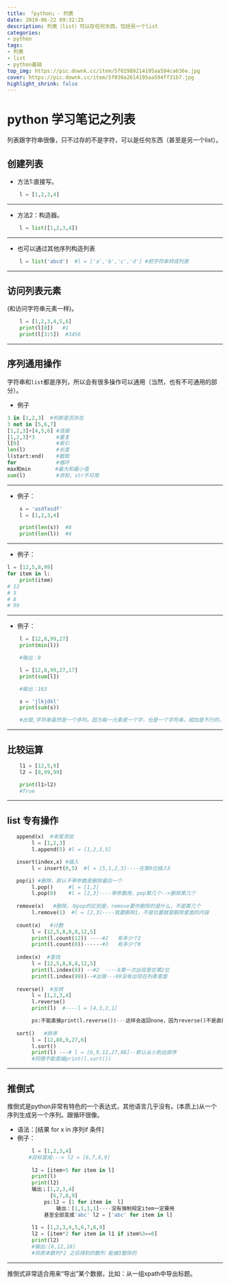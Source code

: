 ```yaml
---
title: 「python」- 列表
date: 2019-06-22 09:32:25
description: 列表（list）可以存任何东西，包括另一个list
categories: 
- python
tags:
- 列表
- list
- python基础
top_img: https://pic.downk.cc/item/5f02989214195aa594ca636e.jpg
cover: https://pic.downk.cc/item/5f030a2614195aa594ff31b7.jpg
highlight_shrink: false
---
```



# python 学习笔记之列表
列表跟字符串很像，只不过存的不是字符，可以是任何东西（甚至是另一个list）。


## 创建列表
+ 方法1:直接写。
```python
    l = [1,2,3,4]
```
---

+ 方法2：构造器。
```python
	l = list([1,2,3,4])
```
---

+ 也可以通过其他序列构造列表
```python
    l = list('abcd')  #l = ['a','b','c','d'] #把字符串转成列表
```
---


## 访问列表元素
(和访问字符串元素一样)。
```python
    l = [1,2,3,4,5,6]
    print(l[0])   #1
    print(l[3:5])  #3456
```
---


## 序列通用操作
字符串和`list`都是序列，所以会有很多操作可以通用（当然，也有不可通用的部分）。
+ 例子
```python
3 in [1,2,3]  #判断是否存在
3 not in [5,6,7]
[1,2,3]+[4,5,6] #连接
[1,2,3]*3       #重复
l[0]            #索引
len(l)          #长度
l(start:end)    #截取
for             #循环
max和min        #最大和最小值
sum(l)          #求和，str不可用
```
---

+ 例子：
```python
    s = 'asdfasdf'
    l = [1,2,3,4]

    print(len(s))  #8
    print(len(l))  #4
```
---

+ 例子：
```python
l = [12,5,8,99]
for item in l:
	print(item)
# 12
# 5
# 8
# 99
```
---

+ 例子：
```python
    l = [12,8,99,27]
    print(min(l))

    #输出：8

    l = [12,8,99,27,17]
    print(sum[l])

    #输出：163

    s = 'jlkjdkl'
    print(sum(s))

    #出错,字符串虽然是一个序列。因为每一元素是一个字，也是一个字符串，相加是不行的，本质上相加是数字去相加。
```
---

## 比较运算
```python
    l1 = [12,5,9]
    l2 = [8,99,99]

    print(l1>l2)
    #True
```
---

## list 专有操作
```python
   append(x)  #末尾添加
        l = [1,2,3]
        l.append(5) #l = [1,2,3,5]

   insert(index,x) #插入
        l = insert(0,5)  #l = [5,1,2,3]----在第0位插入5

   pop(i) #删除，默认不带参数是删除最后一个
        l.pop()     #l = [1,2]
        l.pop(0)    #l = [2,3]----带参数用，pop第几个-->删除第几个
   
   remove(x)   #删除，与pop的区别是，remove要你删除的是什么，不是第几个
        l.remove(1)  #l = [2,3]----我要删除1，不是位置就是删除里面的内容
   
   count(x)   #计数
        l = [12,5,8,8,8,12,5]
        print(l.count(12)) ----#2   有多少个2
        print(l.count(8))------#3   有多少个8
   
   index(x)  #查找
        l = [12,5,8,8,8,12,5]
        print(l.index(8)) --#2  ----8第一次出现是在第2位
        print(l.index(99))--#出错---99没有出现在列表里面      
   
   reverse()  #反转
        l = [1,2,3,4]
        l.reverse()
        print(l)  #----l = [4,3,2,1]

        ps:不能直接print(l.reverse())---这样会返回none，因为reverse()不是直接返回值，是修改了值，所以要再次打印
 
   sort()   #排序
        l = [12,88,9,27,6]
        l.sort()
        print(l) ---# l = [6,9,12,27,88]--默认从小到达排序
        #同理不能直接print(l.sort())
```
---


## 推倒式
推倒式是python非常有特色的一个表达式，其他语言几乎没有。(本质上)从一个序列生成另一个序列。跟循环很像。

+ 语法：[结果 for x in 序列if 条件]
+ 例子：
```python
        l = [1,2,3,4]
       #目标变成---> l2 = [6,7,8,9]
        
        l2 = [item+5 for item in l]
        print(l)
        print(l2)
        输出；[1,2,3,4]
              [6,7,8,9]
            ps:l2 = [1 for item in  l]
                输出：[1,1,1,1]----没有强制规定item一定要用
            甚至全部变成'abc' l2 = ['abc' for item in l]
        
        l1 = [1,2,3,4,5,6,7,8,9]
        l2 = [item*2 for item in l1 if item%3==0]
        print(l2)
        #输出:[6,12,18]
        #将原本数列*2 之后得到的数列 能被3整除的
```
---

推倒式非常适合用来“导出”某个数据，比如：从一组xpath中导出标题。




